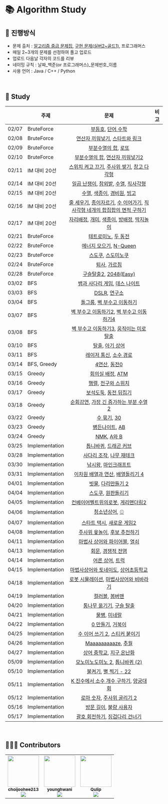 # 📚 Algorithm Study

## 📄 진행방식

-   문제 출처 : [알고리즘 중급 문제집](https://code.plus/course/43), [구현 문제(실버2~골드1)](https://solved.ac/search?query=tag%3Aimplementation%20tier%3As2..g1), 프로그래머스
-   매일 2~3개의 문제를 선정하여 풀고 업로드
-   업로드 다음날 각자의 코드를 리뷰
-   네이밍 규칙 : 날짜_백준(or 프로그래머스)_문제번호_이름
-   사용 언어 : Java / C++ / Python

<br>

## 📗 Study

|       |  주제   |                    문제                          |  비고  |
| :---- | ----   | :------------------------------------------------: | ---- |
| 02/07 | BruteForce | [부등호](https://www.acmicpc.net/problem/2529), [단어 수학](https://www.acmicpc.net/problem/1339)       |  |
| 02/08 | BruteForce | [연산자 끼워넣기](https://www.acmicpc.net/problem/14888), [스타트와 링크](https://www.acmicpc.net/problem/14889)       |  |
| 02/09 | BruteForce | [부분수열의 합](https://www.acmicpc.net/problem/1182), [로또](https://www.acmicpc.net/problem/6603)       |  |
| 02/10 | BruteForce | [부분수열의 합](https://www.acmicpc.net/problem/14225), [연산자 끼워넣기2](https://www.acmicpc.net/problem/15658)       |  |
| 02/11 | IM 대비 20선 | [스위치 켜고 끄기](https://www.acmicpc.net/problem/1244), [주사위 쌓기](https://www.acmicpc.net/problem/2116), [창고 다각형](https://www.acmicpc.net/problem/2304)       |  |
| 02/14 | IM 대비 20선 | [일곱 난쟁이](http://boj.kr/2309), [참외밭](http://boj.kr/2477), [수열](http://boj.kr/2491), [직사각형](http://boj.kr/2527)       |  |
| 02/15 | IM 대비 20선 | [수열](http://boj.kr/2559), [색종이](http://boj.kr/2563), [경비원](http://boj.kr/2564), [빙고](http://boj.kr/2578)       |  |
| 02/16 | IM 대비 20선 | [줄 세우기](http://boj.kr/2605), [종이자르기](http://boj.kr/2628), [수 이어가기](http://boj.kr/2635), [직사각형 네개의 합집합의 면적 구하기](http://boj.kr/2669)       |  |
| 02/17 | IM 대비 20선 | [자리배정](http://boj.kr/10157), [개미](http://boj.kr/10158), [색종이](http://boj.kr/10163), [방배정](http://boj.kr/13300), [딱지놀이](http://boj.kr/14696)       |  |
| 02/21 | BruteForce | [테트로미노](https://www.acmicpc.net/problem/14500), [두 동전](https://www.acmicpc.net/problem/16197)       |  |
| 02/22 | BruteForce | [에너지 모으기](https://www.acmicpc.net/problem/16198), [N-Queen](https://www.acmicpc.net/problem/9663)       |  |
| 02/23 | BruteForce | [스도쿠](https://www.acmicpc.net/problem/2580), [스도미노쿠](https://www.acmicpc.net/problem/4574)       |  |
| 02/24 | BruteForce | [퇴사](https://www.acmicpc.net/problem/14501), [가르침](https://www.acmicpc.net/problem/1062)       |  |
| 02/28 | BruteForce | [구슬탈출2](https://www.acmicpc.net/problem/13460), [2048(Easy)](https://www.acmicpc.net/problem/12100)       |  |
| 03/02 | BFS | [뱀과 사다리 게임](https://www.acmicpc.net/problem/16928), [데스 나이트](https://www.acmicpc.net/problem/16948)       |  |
| 03/03 | BFS | [DSLR](https://www.acmicpc.net/problem/9019), [연구소](https://www.acmicpc.net/problem/14502)       |  |
| 03/04 | BFS | [돌그룹](https://www.acmicpc.net/problem/12886), [벽 부수고 이동하기](https://www.acmicpc.net/problem/2206)       |  |
| 03/07 | BFS | [벽 부수고 이동하기2](https://www.acmicpc.net/problem/14442), [벽 부수고 이동하기4](https://www.acmicpc.net/problem/16946)       |  |
| 03/08 | BFS | [벽 부수고 이동하기3](https://www.acmicpc.net/problem/16933), [움직이는 미로 탈출](https://www.acmicpc.net/problem/16954) |  |
| 03/10 | BFS | [탈출](https://www.acmicpc.net/problem/3055), [아기 상어](https://www.acmicpc.net/problem/16236) |  |
| 03/11 | BFS | [레이저 통신](https://www.acmicpc.net/problem/6087), [소수 경로](https://www.acmicpc.net/problem/1963) |  |
| 03/14 | BFS, Greedy | [4연산](https://www.acmicpc.net/problem/14395), [동전0](https://www.acmicpc.net/problem/11047) |  |
| 03/15 | Greedy | [회의실 배정](https://www.acmicpc.net/problem/1931), [ATM](https://www.acmicpc.net/problem/11399) |  |
| 03/16 | Greedy | [행렬](https://www.acmicpc.net/problem/1080), [전구와 스위치](https://www.acmicpc.net/problem/2138) |  |
| 03/17 | Greedy | [보석도둑](https://www.acmicpc.net/problem/1202), [동전 뒤집기](https://www.acmicpc.net/problem/1285) |  |
| 03/18 | Greedy | [순회강연](https://www.acmicpc.net/problem/2109), [가장 긴 증가하는 부분 수열 2](https://www.acmicpc.net/problem/12015) |  |
| 03/22 | Greedy | [수 묶기](https://www.acmicpc.net/problem/1744), [30](https://www.acmicpc.net/problem/10610) |  |
| 03/23 | Greedy | [병든나이트](https://www.acmicpc.net/problem/1783), [AB](https://www.acmicpc.net/problem/12970) |  |
| 03/24 | Greedy | [NMK](https://www.acmicpc.net/problem/1210), [A와 B](https://www.acmicpc.net/problem/12904) |  |
| 03/25 | Implementation | [톱니바퀴](https://www.acmicpc.net/problem/14891), [드래곤 커브](https://www.acmicpc.net/problem/15685) |  |
| 03/28 | Implementation | [사다리 조작](https://www.acmicpc.net/problem/15684), [나무 재테크](https://www.acmicpc.net/problem/16235) |  |
| 03/30 | Implementation | [낚시왕](https://www.acmicpc.net/problem/17143), [마인크래프트](https://www.acmicpc.net/problem/18111) |  |
| 03/31 | Implementation | [이차원 배열과 연산](https://www.acmicpc.net/problem/17140), [배열돌리기 4](https://www.acmicpc.net/problem/17406) |  |
| 04/01 | Implementation | [빗물](https://www.acmicpc.net/problem/14719), [다리만들기 2](https://www.acmicpc.net/problem/17472) |  |
| 04/04 | Implementation | [스도쿠](https://www.acmicpc.net/problem/2239), [원판돌리기](https://www.acmicpc.net/problem/17822) |  |
| 04/05 | Implementation | [컨베이어벨트위의로봇](https://www.acmicpc.net/problem/20055), [게리맨더링2](https://www.acmicpc.net/problem/17779) |  |
| 04/06 | Implementation | [청소년상어](https://www.acmicpc.net/problem/19236), [⚾️](https://www.acmicpc.net/problem/17281) |  |
| 04/07 | Implementation | [스타트 택시](https://www.acmicpc.net/problem/19238), [새로운 게임2](https://www.acmicpc.net/problem/17837) |  |
| 04/08 | Implementation | [주사위 윷놀이](https://www.acmicpc.net/problem/17825), [후보 추천하기](https://www.acmicpc.net/problem/1713) |  |
| 04/11 | Implementation | [마법사 상어와 파이어볼](https://www.acmicpc.net/problem/20056), [열쇠](https://www.acmicpc.net/problem/9328) |  |
| 04/13 | Implementation | [회문](https://www.acmicpc.net/problem/17609), [경쟁적 전염](https://www.acmicpc.net/problem/18405) |  |
| 04/14 | Implementation | [어른 상어](https://www.acmicpc.net/problem/19237), [트럭](https://www.acmicpc.net/problem/13335) |  |
| 04/15 | Implementation | [마법사상어와 토네이도](https://www.acmicpc.net/problem/20057), [상어초등학교](https://www.acmicpc.net/problem/21608) |  |
| 04/18 | Implementation | [로봇 시뮬레이션](https://www.acmicpc.net/problem/2174), [마법사상어와 비바라기](https://www.acmicpc.net/problem/21610) |  |
| 04/19 | Implementation | [컬러볼](https://www.acmicpc.net/problem/10800), [봄버맨](https://www.acmicpc.net/problem/16918) |  |
| 04/20 | Implementation | [통나무 옮기기](https://www.acmicpc.net/problem/1938), [구슬 탈출](https://www.acmicpc.net/problem/13459) |  |
| 04/21 | Implementation | [물병](https://www.acmicpc.net/problem/1052), [미네랄](https://www.acmicpc.net/problem/2933) |  |
| 04/22 | Implementation | [0 만들기](https://www.acmicpc.net/problem/7490), [거북이](https://www.acmicpc.net/problem/8911) |  |
| 04/25 | Implementation | [수 이어 쓰기 2](https://www.acmicpc.net/problem/1790), [스티커 붙이기](https://www.acmicpc.net/problem/18808) |  |
| 04/26 | Implementation | [Maaaaaaaaaze](https://www.acmicpc.net/problem/16985), [추월](https://www.acmicpc.net/problem/2002) |  |
| 04/27 | Implementation | [상어 중학교](https://www.acmicpc.net/problem/21609), [지구 온난화](https://www.acmicpc.net/problem/5212) |  |
| 05/09 | Implementation | [모노미노도미노 2](https://www.acmicpc.net/problem/20061), [톱니바퀴 (2)](https://www.acmicpc.net/problem/15662) |  |
| 05/10 | Implementation | [불켜기](https://www.acmicpc.net/problem/11967), [별 찍기 - 22](https://www.acmicpc.net/problem/10997) |  |
| 05/11 | Implementation | [K 진수에서 소수 개수 구하기](https://programmers.co.kr/learn/courses/30/lessons/92335), [양궁대회](https://programmers.co.kr/learn/courses/30/lessons/92342) |  |
| 05/12 | Implementation | [로마 숫자](https://www.acmicpc.net/problem/2608), [주사위 굴리기 2](https://www.acmicpc.net/problem/23288) |  |
| 05/16 | Implementation | [방문 길이](https://programmers.co.kr/learn/courses/30/lessons/49994), [불량 사용자](https://programmers.co.kr/learn/courses/30/lessons/64064) |  |
| 05/17 | Implementation | [괄호 회전하기](https://programmers.co.kr/learn/courses/30/lessons/76502), [징검다리 건너기](https://programmers.co.kr/learn/courses/30/lessons/64062) |  |

<br>

## 🙋🏻‍♂️ Contributors

<table>
  <tr>
    <td align="center"><a href="https://github.com/choijoohee213"><img src="https://avatars.githubusercontent.com/u/60915285?s=400&u=81a3a3b178d0b215fd7a2c72bcf2d1834cb815e9&v=4" width="100px;" alt=""/><br /><sub><b>choijoohee213</b><br><img src="http://mazassumnida.wtf/api/mini/generate_badge?boj=choijoohee" /></sub></a><br /></td>
    <td align="center"><a href="https://github.com/younghwani"><img src="https://avatars.githubusercontent.com/u/75962307?v=4" width="100px;" alt=""/><br /><sub><b>younghwani</b><br><img src="http://mazassumnida.wtf/api/mini/generate_badge?boj=rex" /></sub></a><br /></td>
    <td align="center"><a href="https://github.com/Qulip"><img src="https://avatars.githubusercontent.com/u/77991314?v=4" width="100px;" alt=""/><br /><sub><b>Qulip</b><br><img src="http://mazassumnida.wtf/api/mini/generate_badge?boj=alexryu1105" /></sub></a><br /></td> 
  </tr>
</table>
